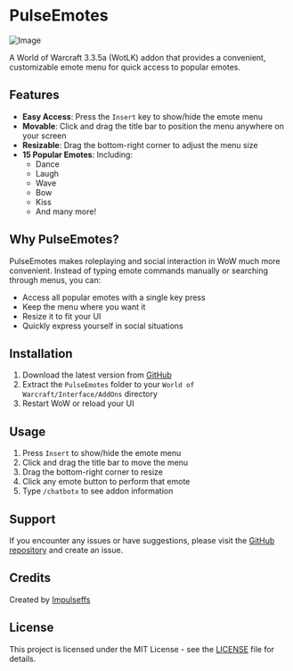 # PulseEmotes

![Image](https://github.com/user-attachments/assets/0f86d16f-a011-4240-87fd-ea613d12381f)





A World of Warcraft 3.3.5a (WotLK) addon that provides a convenient, customizable emote menu for quick access to popular emotes.

## Features

- **Easy Access**: Press the `Insert` key to show/hide the emote menu
- **Movable**: Click and drag the title bar to position the menu anywhere on your screen
- **Resizable**: Drag the bottom-right corner to adjust the menu size
- **15 Popular Emotes**: Including:
  - Dance
  - Laugh
  - Wave
  - Bow
  - Kiss
  - And many more!

## Why PulseEmotes?

PulseEmotes makes roleplaying and social interaction in WoW much more convenient. Instead of typing emote commands manually or searching through menus, you can:
- Access all popular emotes with a single key press
- Keep the menu where you want it
- Resize it to fit your UI
- Quickly express yourself in social situations

## Installation

1. Download the latest version from [GitHub](https://github.com/impulseffs/PulseEmotes)
2. Extract the `PulseEmotes` folder to your `World of Warcraft/Interface/AddOns` directory
3. Restart WoW or reload your UI

## Usage

1. Press `Insert` to show/hide the emote menu
2. Click and drag the title bar to move the menu
3. Drag the bottom-right corner to resize
4. Click any emote button to perform that emote
5. Type `/chatbotx` to see addon information

## Support

If you encounter any issues or have suggestions, please visit the [GitHub repository](https://github.com/impulseffs/PulseEmotes) and create an issue.

## Credits

Created by [Impulseffs](https://github.com/impulseffs)

## License

This project is licensed under the MIT License - see the [LICENSE](LICENSE) file for details.
